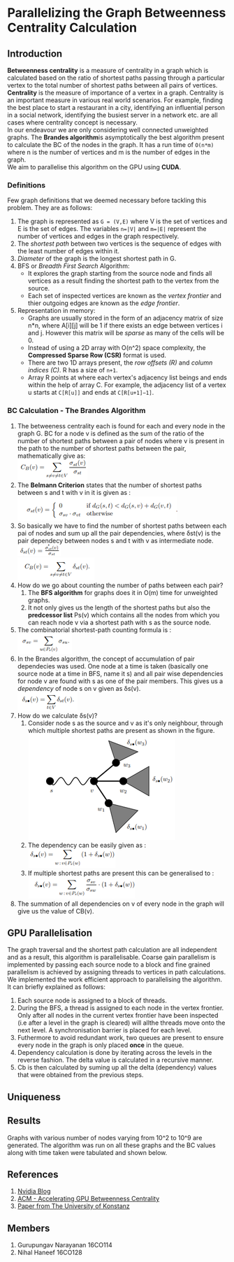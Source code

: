 # Parallelizing the Graph Betweenness Centrality Calculation 

## Introduction
**Betweenness centrality** is a measure of centrality in a graph which is calculated based on the ratio of shortest paths passing through a particular vertex to the total number of shortest paths between all pairs of vertices.  
**Centrality** is the measure of importance of a vertex in a graph. Centrality is an important measure in various real world scenarios. For example, finding the best place to start a restaurant in a city, identifying an influential person in a social network, identifying the busiest server in a network etc. are all cases where centrality concept is necessary.  
In our endeavour we are only considering well connected unweighted graphs. The **Brandes algorithm**is asymptotically the best algorithm present to calculate the BC of the nodes in the graph. It has a run time of `O(n*m)` where n is the number of vertices and m is the number of edges in the graph.  
We aim to parallelise this algorithm on the GPU using **CUDA**.

### Definitions
Few graph definitions that we deemed necessary before tackling this problem. They are as follows: 
 1. The graph is represented as `G = (V,E)` where V is the set of vertices and E is the set of edges. The variables  `n=|V|` and  `m=|E|` represent the number of vertices and edges in the graph respectively.
 2. The *shortest path* between two vertices is the sequence of edges with the least number of edges within it.
 3. *Diameter* of the graph is the longest shortest path in G.
 4. BFS or *Breadth First Search* Algorithm:
    * It explores the graph starting from the source node and finds all vertices as a result finding the shortest path to the vertex from the source.
    * Each set of inspected vertices are known as the *vertex frontier* and thier outgoing edges are known as the *edge frontier*.
 5. Representation in memory:
    * Graphs are usually stored in the form of an adjacency matrix of size n*n, where A[i][j] will be 1 if there exists an edge between vertices i and j. However this matrix will be *sparse* as many of the cells will be 0.
    * Instead of using a 2D array with O(n^2) space complexity, the **Compressed Sparse Row (CSR)** format is used.
    * There are two 1D arrays present, the *row offsets (R)* and *column indices (C)*. R has a size of `n+1`.
    * Array R points at where each vertex's adjacency list beings and ends within the help of array C. For example, the adjacency list of a vertex u starts at `C[R[u]]` and ends at `C[R[u+1]−1]`. 

### BC Calculation - The Brandes Algorithm

1. The betweeness centrality each is found for each and every node in the graph G. BC for a node v is defined as the sum of the ratio of the number of shortest paths between a pair of nodes where v is present in the path to the number of shortest paths between the pair, mathematically give as:  
   ![Formula](images/first.png)
2. The **Belmann Criterion** states that the number of shortest paths between s and t with v in it is given as :  
   ![Formula](images/second.png)
3. So basically we have to find the number of shortest paths between each pai of nodes and sum up all the pair dependencies, where δst(v) is the pair dependecy between nodes s and t with v as intermediate node.  
   ![Formula](images/third1.png)  
   ![Formula](images/third2.png)
4. How do we go about counting the number of paths between each pair? 
    1. The **BFS algorithm** for graphs does it in O(m) time for unweighted graphs. 
    2. It not only gives us the length of the shortest paths but also the **predcessor list** Ps(v) which contains all the nodes from which you can reach node v via a shortest path with s as the source node.
5. The combinatorial shortest-path counting formula is :  
   ![Formula](images/fourth.png)
6. In the Brandes algorithm, the concept of accumulation of pair dependecies was used. One node at a time is taken (basically one source node at a time in BFS, name it s) and all pair wise dependencies for node v are found with s as one of the pair members. This gives us a *dependency* of node s on v given as δs(v).  
   ![Formula](images/fifth.png)
7. How do we calculate δs(v)?
    1. Consider node s as the source and v as it's only neighbour, through which multiple shortest paths are present as shown in the figure.  
       ![Formula](images/sixth1.png) 
    2. The dependency can be easily given as :  
       ![Formula](images/sixth2.png) 
    3. If multiple shortest paths are present this can be generalised to :  
        ![Formula](images/sixth3.png)
8. The summation of all dependencies on v of every node in the graph will give us the value of CB(v).

## GPU Parallelisation 

The graph traversal and the shortest path calculation are all independent and as a result, this algorithm is parallelisable. Coarse gain parallelism is implemented by passing each source node to a block and fine grained parallelism is achieved by assigning threads to vertices in path calculations.  
We implemented the work efficient approach to parallelising the algorithm. It can briefly explained as follows: 
1. Each source node is assigned to a block of threads.
2. During the BFS, a thread is assigned to each node in the vertex frontier. Only after all nodes in the current vertex frontier have been inspected (i.e after a level in the graph is cleared) will allthe threads move onto the next level. A synchronisation barrier is placed for each level.
3. Futhermore to avoid redundant work, two queues are present to ensure every node in the graph is only placed **once** in the queue.
4. Dependency calculation is done by iterating across the levels in the reverse fashion. The delta value is calculated in a recursive manner.
5. Cb is then calculated by suming up all the delta (dependency) values that were obtained from the previous steps.

## Uniqueness 

## Results

Graphs with various number of nodes varying from 10^2 to 10^9 are generated. The algorithm was run on all these graphs and the BC values along with time taken were tabulated and shown below.  



## References

1. [Nvidia Blog](https://devblogs.nvidia.com/accelerating-graph-betweenness-centrality-cuda/)
2. [ACM - Accelerating GPU Betweenness Centrality](https://cacm.acm.org/magazines/2018/8/229768-accelerating-gpu-betweenness-centrality/fulltext)
3. [Paper from The University of Konstanz](http://www.algo.uni-konstanz.de/publications/b-fabc-01.pdf)
   
## Members

1. Gurupungav Narayanan 16CO114
2. Nihal Haneef 16CO128
